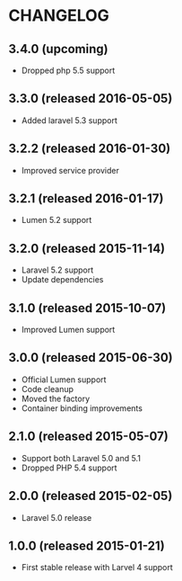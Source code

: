 # CHANGELOG

## 3.4.0 (upcoming)

- Dropped php 5.5 support

## 3.3.0 (released 2016-05-05)

- Added laravel 5.3 support

## 3.2.2 (released 2016-01-30)

- Improved service provider

## 3.2.1 (released 2016-01-17)

- Lumen 5.2 support

## 3.2.0 (released 2015-11-14)

- Laravel 5.2 support
- Update dependencies

## 3.1.0 (released 2015-10-07)

- Improved Lumen support

## 3.0.0 (released 2015-06-30)

- Official Lumen support
- Code cleanup
- Moved the factory
- Container binding improvements

## 2.1.0 (released 2015-05-07)

- Support both Laravel 5.0 and 5.1
- Dropped PHP 5.4 support

## 2.0.0 (released 2015-02-05)

- Laravel 5.0 release

## 1.0.0 (released 2015-01-21)

- First stable release with Larvel 4 support
